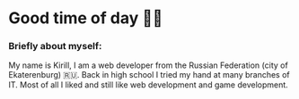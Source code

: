 # Good time of day 👋🏼

### Briefly about myself:
My name is Kirill, I am a web developer from the Russian Federation (city of Ekaterenburg) 🇷🇺. Back in high school I tried my hand at many branches of IT. Most of all I liked and still like web development and game development.
